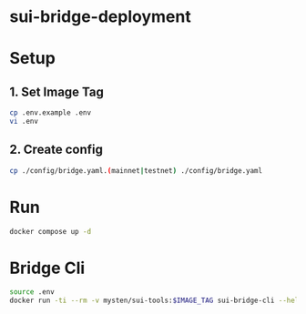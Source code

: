 # sui-bridge-deployment

# Setup

## 1. Set Image Tag
```bash
cp .env.example .env
vi .env
```

## 2. Create config
```bash
cp ./config/bridge.yaml.(mainnet|testnet) ./config/bridge.yaml
```

# Run
```bash
docker compose up -d
```

# Bridge Cli
```bash
source .env
docker run -ti --rm -v mysten/sui-tools:$IMAGE_TAG sui-bridge-cli --help
```
